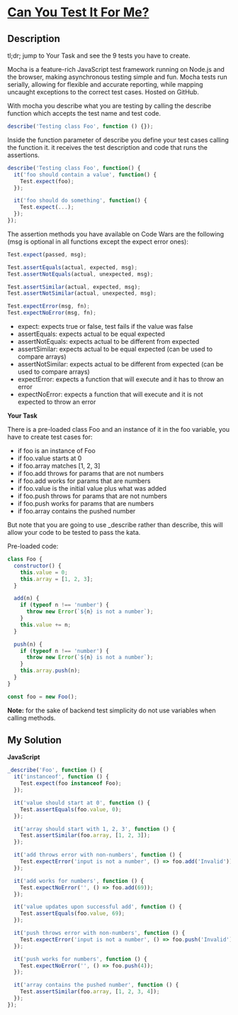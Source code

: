 # [Can You Test It For Me?](https://www.codewars.com/kata/568f9d15bb0d0bf2a8000009)

## Description

tl;dr; jump to Your Task and see the 9 tests you have to create.

Mocha is a feature-rich JavaScript test framework running on Node.js and the browser, making asynchronous testing simple and fun. Mocha tests run serially, allowing for flexible and accurate reporting, while mapping uncaught exceptions to the correct test cases. Hosted on GitHub.

With mocha you describe what you are testing by calling the describe function which accepts the test name and test code.

```js
describe('Testing class Foo', function () {});
```

Inside the function parameter of describe you define your test cases calling the function it. it receives the test description and code that runs the assertions.

```js
describe('Testing class Foo', function() {
  it('foo should contain a value', function() {
    Test.expect(foo);
  });

  it('foo should do something', function() {
    Test.expect(...);
  });
});
```

The assertion methods you have available on Code Wars are the following (msg is optional in all functions except the expect error ones):

```js
Test.expect(passed, msg);

Test.assertEquals(actual, expected, msg);
Test.assertNotEquals(actual, unexpected, msg);

Test.assertSimilar(actual, expected, msg);
Test.assertNotSimilar(actual, unexpected, msg);

Test.expectError(msg, fn);
Test.expectNoError(msg, fn);
```

- expect: expects true or false, test fails if the value was false
- assertEquals: expects actual to be equal expected
- assertNotEquals: expects actual to be different from expected
- assertSimilar: expects actual to be equal expected (can be used to compare arrays)
- assertNotSimilar: expects actual to be different from expected (can be used to compare arrays)
- expectError: expects a function that will execute and it has to throw an error
- expectNoError: expects a function that will execute and it is not expected to throw an error

**Your Task**

There is a pre-loaded class Foo and an instance of it in the foo variable, you have to create test cases for:

- if foo is an instance of Foo
- if foo.value starts at 0
- if foo.array matches [1, 2, 3]
- if foo.add throws for params that are not numbers
- if foo.add works for params that are numbers
- if foo.value is the initial value plus what was added
- if foo.push throws for params that are not numbers
- if foo.push works for params that are numbers
- if foo.array contains the pushed number

But note that you are going to use \_describe rather than describe, this will allow your code to be tested to pass the kata.

Pre-loaded code:

```js
class Foo {
  constructor() {
    this.value = 0;
    this.array = [1, 2, 3];
  }

  add(n) {
    if (typeof n !== 'number') {
      throw new Error(`${n} is not a number`);
    }
    this.value += n;
  }

  push(n) {
    if (typeof n !== 'number') {
      throw new Error(`${n} is not a number`);
    }
    this.array.push(n);
  }
}

const foo = new Foo();
```

**Note:** for the sake of backend test simplicity do not use variables when calling methods.

## My Solution

**JavaScript**

```js
_describe('Foo', function () {
  it('instanceof', function () {
    Test.expect(foo instanceof Foo);
  });

  it('value should start at 0', function () {
    Test.assertEquals(foo.value, 0);
  });

  it('array should start with 1, 2, 3', function () {
    Test.assertSimilar(foo.array, [1, 2, 3]);
  });

  it('add throws error with non-numbers', function () {
    Test.expectError('input is not a number', () => foo.add('Invalid'));
  });

  it('add works for numbers', function () {
    Test.expectNoError('', () => foo.add(69));
  });

  it('value updates upon successful add', function () {
    Test.assertEquals(foo.value, 69);
  });

  it('push throws error with non-numbers', function () {
    Test.expectError('input is not a number', () => foo.push('Invalid'));
  });

  it('push works for numbers', function () {
    Test.expectNoError('', () => foo.push(4));
  });

  it('array contains the pushed number', function () {
    Test.assertSimilar(foo.array, [1, 2, 3, 4]);
  });
});
```